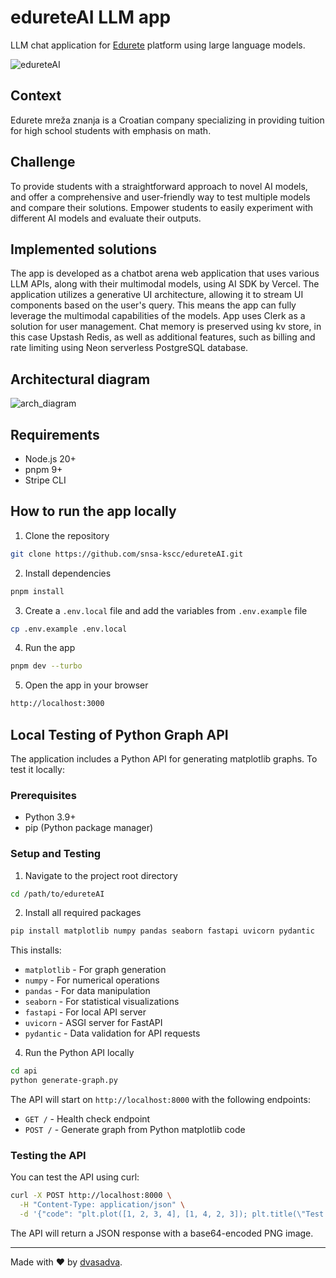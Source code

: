 # edureteAI LLM app

LLM chat application for [Edurete](https://edurete.com) platform using large language models.

![edureteAI](https://github.com/snsa-kscc/edureteAI/assets/51080349/276f1ee0-4ef3-409f-8ee1-413e14ad7a4f)

## Context

Edurete mreža znanja is a Croatian company specializing in providing tuition for high school students with emphasis on math.

## Challenge

To provide students with a straightforward approach to novel AI models, and offer a comprehensive and user-friendly way to test multiple models and compare their solutions. Empower students to easily experiment with different AI models and evaluate their outputs.

## Implemented solutions

The app is developed as a chatbot arena web application that uses various LLM APIs, along with their multimodal models, using AI SDK by Vercel. The application utilizes a generative UI architecture, allowing it to stream UI components based on the user's query. This means the app can fully leverage the multimodal capabilities of the models. App uses Clerk as a solution for user management. Chat memory is preserved using kv store, in this case Upstash Redis, as well as additional features, such as billing and rate limiting using Neon serverless PostgreSQL database.

## Architectural diagram

![arch_diagram](https://github.com/user-attachments/assets/c34a6f85-7040-45af-a185-6f65b301f50f)

## Requirements

- Node.js 20+
- pnpm 9+
- Stripe CLI

## How to run the app locally

1. Clone the repository

```bash
git clone https://github.com/snsa-kscc/edureteAI.git
```

2. Install dependencies

```bash
pnpm install
```

3. Create a `.env.local` file and add the variables from `.env.example` file

```bash
cp .env.example .env.local
```

4. Run the app

```bash
pnpm dev --turbo
```

5. Open the app in your browser

```bash
http://localhost:3000
```

## Local Testing of Python Graph API

The application includes a Python API for generating matplotlib graphs. To test it locally:

### Prerequisites

- Python 3.9+
- pip (Python package manager)

### Setup and Testing

1. Navigate to the project root directory

```bash
cd /path/to/edureteAI
```

2. Install all required packages

```bash
pip install matplotlib numpy pandas seaborn fastapi uvicorn pydantic
```

This installs:

- `matplotlib` - For graph generation
- `numpy` - For numerical operations
- `pandas` - For data manipulation
- `seaborn` - For statistical visualizations
- `fastapi` - For local API server
- `uvicorn` - ASGI server for FastAPI
- `pydantic` - Data validation for API requests

4. Run the Python API locally

```bash
cd api
python generate-graph.py
```

The API will start on `http://localhost:8000` with the following endpoints:

- `GET /` - Health check endpoint
- `POST /` - Generate graph from Python matplotlib code

### Testing the API

You can test the API using curl:

```bash
curl -X POST http://localhost:8000 \
  -H "Content-Type: application/json" \
  -d '{"code": "plt.plot([1, 2, 3, 4], [1, 4, 2, 3]); plt.title(\"Test Graph\")"}'
```

The API will return a JSON response with a base64-encoded PNG image.

---

Made with ❤️ by [dvasadva](https://dvasadva.com).
